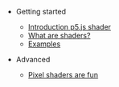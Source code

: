 * Getting started
    * [Introduction p5.js shader](/)
    * [What are shaders?](./docs/what-are-shaders.md)
    * [Examples](./docs/examples.md)

* Advanced
    * [Pixel shaders are fun](/)